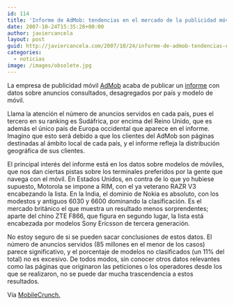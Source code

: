 ```yaml
---
id: 114
title: 'Informe de AdMob: tendencias en el mercado de la publicidad móvil'
date: 2007-10-24T15:35:28+00:00
author: javiercancela
layout: post
guid: http://javiercancela.com/2007/10/24/informe-de-admob-tendencias-en-el-mercado-de-la-publicidad-movil/
categories:
  - noticias
image: /images/obsolete.jpg
---
```

La empresa de publicidad móvil [AdMob](http://www.admob.com/s/home/ "AdMob") acaba de publicar un [informe](http://www.admob.com/metrics/Mobile_Metrics_Sept_Final.pdf "AdMob Network Metrics") con datos sobre anuncios consultados, desagregados por país y modelo de móvil.

Llama la atención el número de anuncios servidos en cada país, pues el tercero en su ranking es Sudáfrica, por encima del Reino Unido, que es además el único país de Europa occidental que aparece en el informe. Imagino que esto será debido a que los clientes del AdMob son páginas destinadas al ámbito local de cada país, y el informe refleja la distribución geográfica de sus clientes.

El principal interés del informe está en los datos sobre modelos de móviles, que nos dan ciertas pistas sobre los terminales preferidos por la gente que navega con el móvil. En Estados Unidos, en contra de lo que yo hubiese supuesto, Motorola se impone a RIM, con el ya veterano RAZR V3 encabezando la lista. En la India, el dominio de Nokia es absoluto, con los modestos y antiguos 6030 y 6600 dominando la clasificación. Es el mercado británico el que muestra un resultado menos sorprendentes; aparte del chino ZTE F866, que figura en segundo lugar, la lista está encabezada por modelos Sony Ericsson de tercera generación.

No estoy seguro de si se pueden sacar conclusiones de estos datos. El número de anuncios servidos (85 millones en el menor de los casos) parece significativo, y el porcentaje de modelos no clasificados (un 11% del total) no es excesivo. De todos modos, sin conocer otros datos relevantes como las páginas que originaron las peticiones o los operadores desde los que se realizaron, no se puede dar mucha trascendencia a estos resultados.

Vía [MobileCrunch.](http://mobilecrunch.com/2007/10/22/admob-releases-free-report/ "AdMob Releases Free Report")